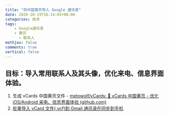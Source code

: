 ```yaml
---
title: "将中国黄页导入 Google 通讯录"
date: 2020-10-19T16:14:03+08:00
categories: 技术
tags:
    - Google通讯录
    - 黄页
	  - 联系人
mathjax: false
comments: true
vertical: false
---
```



## 目标：导入常用联系人及其头像，优化来电、信息界面体验。

1. 生成 vCards 中国黄页文件 - [metowolf/vCards: 📡️ vCards 中国黄页 - 优化 iOS/Android 来电、信息界面体验 (github.com)](https://github.com/metowolf/vCards)
2. [批量导入 vCard 文件(.vcf)到 Gmail 通讯录在同步到手机](http://blog.sina.com.cn/s/blog_5d2dc7490100tsq4.html)


